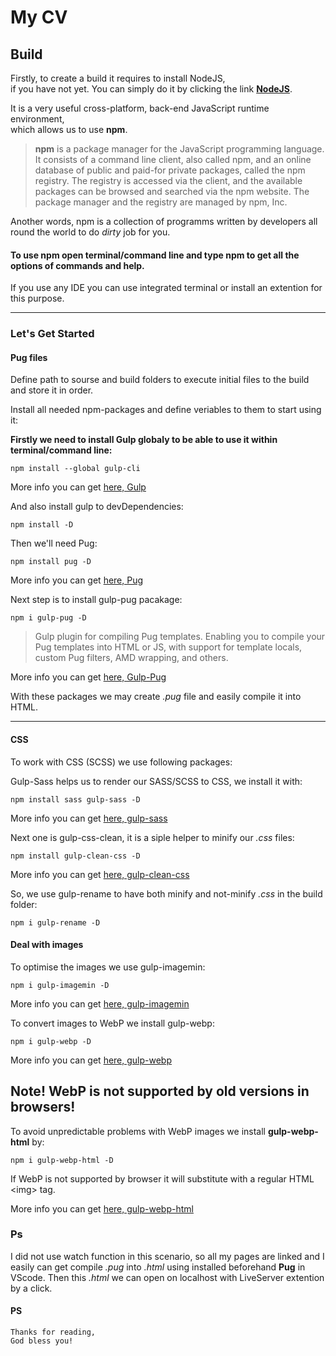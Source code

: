 # My CV

## Build

Firstly, to create a build it requires to install NodeJS,  
if you have not yet.
You can simply do it by clicking the link
[**NodeJS**](https://nodejs.org/en/).

It is a very useful cross-platform, back-end JavaScript runtime environment,  
which allows us to use **npm**.

>**npm** is a package manager for the JavaScript programming language. It consists of a command line client, also called npm, and an online database of public and paid-for private packages, called the npm registry. The registry is accessed via the client, and the available packages can be browsed and searched via the npm website. The package manager and the registry are managed by npm, Inc.

Another words, npm is a collection of programms written by developers all  
round the world to do *dirty* job for you.

#### To use npm open terminal/command line and type npm to get all the options of commands and help.

If you use any IDE you can use integrated terminal or install an extention for this purpose.

***

### Let's Get Started
#### Pug files

Define path to sourse and build folders to execute initial files to the build and store it in order.


Install all needed npm-packages and define veriables to them to start using it:  

**Firstly we need to install Gulp globaly to be able to use it within  
terminal/command line:**  

```npm install --global gulp-cli```  

More info you can get [here, Gulp](https://gulpjs.com/docs/en/getting-started/quick-start/)  

And also install gulp to devDependencies:  

```npm install -D```

Then we'll need Pug:  

```npm install pug -D```

More info you can get [here, Pug](https://pugjs.org/api/getting-started.html)  

Next step is to install gulp-pug pacakage:  

```npm i gulp-pug -D```  

>Gulp plugin for compiling Pug templates. Enabling you to compile your Pug templates into HTML or JS, with support for template locals, custom Pug filters, AMD wrapping, and others.

More info you can get [here, Gulp-Pug](https://www.npmjs.com/package/gulp-pug)  

With these packages we may create *.pug* file and easily compile it into HTML.

***

#### CSS  
  
  

To work with CSS (SCSS) we use following packages:  

Gulp-Sass helps us to render our SASS/SCSS to CSS, we install it with:  

```npm install sass gulp-sass -D```  

More info you can get [here, gulp-sass](https://www.npmjs.com/package/gulp-sass)  


Next one is gulp-css-clean, it is a siple helper to minify our *.css* files:

```npm install gulp-clean-css -D```  

More info you can get [here, gulp-clean-css](https://www.npmjs.com/package/gulp-clean-css)  

So, we use gulp-rename to have both minify and not-minify *.css* in the build folder:

```npm i gulp-rename -D```


#### Deal with images

To optimise the images we use gulp-imagemin:  

```npm i gulp-imagemin -D```

More info you can get [here, gulp-imagemin](https://www.npmjs.com/package/gulp-imagemin)  

To convert images to WebP we install gulp-webp:

```npm i gulp-webp -D```

More info you can get [here, gulp-webp](https://www.npmjs.com/package/gulp-webp)  

## Note! WebP is not supported by old versions in browsers!  

To avoid unpredictable problems with WebP images we install **gulp-webp-html** by:

```npm i gulp-webp-html -D```  

If WebP is not supported by browser it will substitute with a regular HTML \<img> tag.  

More info you can get [here, gulp-webp-html](https://www.npmjs.com/package/gulp-webp-html)  


### Ps
I did not use watch function in this scenario, so all my pages are linked and I easily can get compile *.pug* into *.html* using installed beforehand **Pug** in VScode. 
Then this *.html* we can open on localhost with LiveServer extention by a click.

#### PS
    Thanks for reading,  
    God bless you!



